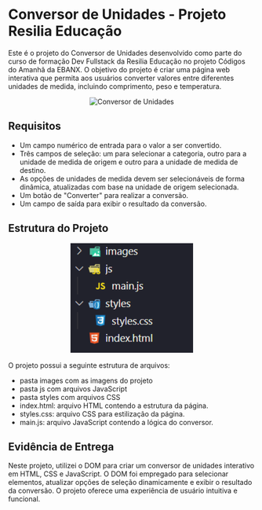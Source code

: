 # Conversor de Unidades - Projeto Resilia Educação

Este é o projeto do Conversor de Unidades desenvolvido como parte do curso de formação Dev Fullstack da Resilia Educação no projeto Códigos do Amanhã da EBANX. O objetivo do projeto é criar uma página web interativa que permita aos usuários converter valores entre diferentes unidades de medida, incluindo comprimento, peso e temperatura.
<div align="center">
  <img src="https://github.com/lucasrls98/Conversor---Projeto/blob/main/assets/105527638/42fc353f-ddc4-43bb-b056-bf275dadd5dc.gif" alt="Conversor de Unidades">
</div>




## Requisitos

- Um campo numérico de entrada para o valor a ser convertido.
- Três campos de seleção: um para selecionar a categoria, outro para a unidade de medida de origem e outro para a unidade de medida de destino.
- As opções de unidades de medida devem ser selecionáveis de forma dinâmica, atualizadas com base na unidade de origem selecionada.
- Um botão de "Converter" para realizar a conversão.
- Um campo de saída para exibir o resultado da conversão.

## Estrutura do Projeto

<p align="center">
  <img src="images/project-structure.png" alt="Folders do projeto" width="250">
</p>

O projeto possui a seguinte estrutura de arquivos:

- pasta images com as imagens do projeto
- pasta js com arquivos JavaScript
- pasta styles com arquivos CSS
- index.html: arquivo HTML contendo a estrutura da página.
- styles.css: arquivo CSS para estilização da página.
- main.js: arquivo JavaScript contendo a lógica do conversor.

## Evidência de Entrega

Neste projeto, utilizei o DOM para criar um conversor de unidades interativo em HTML, CSS e JavaScript. O DOM foi empregado para selecionar elementos, atualizar opções de seleção dinamicamente e exibir o resultado da conversão. O projeto oferece uma experiência de usuário intuitiva e funcional.


